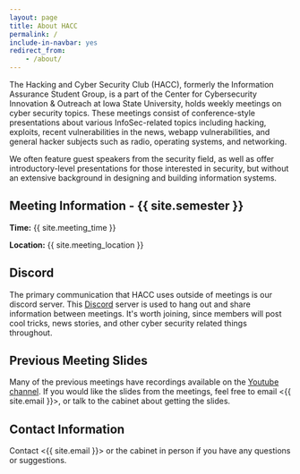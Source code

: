 ```yaml
---
layout: page
title: About HACC
permalink: /
include-in-navbar: yes
redirect_from: 
    - /about/
---
```

The Hacking and Cyber Security Club (HACC), formerly the Information Assurance Student Group, is a part of the Center for Cybersecurity Innovation & Outreach at Iowa State University, holds weekly meetings on cyber security topics. These meetings consist of conference-style presentations about various InfoSec-related topics including hacking, exploits, recent vulnerabilities in the news, webapp vulnerabilities, and general hacker subjects such as radio, operating systems, and networking.

We often feature guest speakers from the security field, as well as offer introductory-level presentations for those interested in security, but without an extensive background in designing and building information systems.

**Meeting Information - {{ site.semester }}**
-------------------

**Time:** {{ site.meeting_time }}

**Location:** {{ site.meeting_location }}

Discord
--------------

The primary communication that HACC uses outside of meetings is our discord server. This [Discord](https://discord.gg/3xxec7V5zN) server is used to hang out and share information between meetings. It's worth joining, since members will post cool tricks, news stories, and other cyber security related things throughout.

Previous Meeting Slides
------------------------

Many of the previous meetings have recordings available on the [Youtube channel](https://www.youtube.com/channel/UC-rLOtGfHGx9N1mlNNEwJNQ). If you would like the slides from the meetings, feel free to email <{{ site.email }}>, or talk to the cabinet about getting the slides.

Contact Information
--------------

Contact <{{ site.email }}> or the cabinet in person if you have any questions or suggestions.

